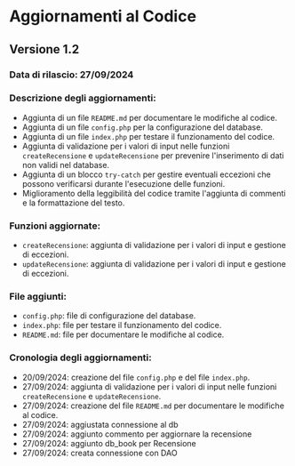 # Aggiornamenti al Codice

## Versione 1.2

### Data di rilascio: 27/09/2024

### Descrizione degli aggiornamenti:

* Aggiunta di un file `README.md` per documentare le modifiche al codice.
* Aggiunta di un file `config.php` per la configurazione del database.
* Aggiunta di un file `index.php` per testare il funzionamento del codice.
* Aggiunta di validazione per i valori di input nelle funzioni `createRecensione` e `updateRecensione` per prevenire l'inserimento di dati non validi nel database.
* Aggiunta di un blocco `try-catch` per gestire eventuali eccezioni che possono verificarsi durante l'esecuzione delle funzioni.
* Miglioramento della leggibilità del codice tramite l'aggiunta di commenti e la formattazione del testo.

### Funzioni aggiornate:

* `createRecensione`: aggiunta di validazione per i valori di input e gestione di eccezioni.
* `updateRecensione`: aggiunta di validazione per i valori di input e gestione di eccezioni.

### File aggiunti:

* `config.php`: file di configurazione del database.
* `index.php`: file per testare il funzionamento del codice.
* `README.md`: file per documentare le modifiche al codice.


### Cronologia degli aggiornamenti:

* 20/09/2024: creazione del file `config.php` e del file `index.php`.
* 27/09/2024: aggiunta di validazione per i valori di input nelle funzioni `createRecensione` e `updateRecensione`.
* 27/09/2024: creazione del file `README.md` per documentare le modifiche al codice.
* 27/09/2024: aggiustata connessione al db
* 27/09/2024: aggiunto commento per aggiornare la recensione
* 27/09/2024: aggiunto db_book per Recensione
* 27/09/2024: creata connessione con DAO